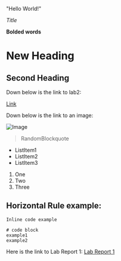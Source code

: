"Hello World!"

*Title*

**Bolded words**
# New Heading 
## Second Heading

Down below is the link to lab2:

[Link](https://docs.google.com/document/d/1Nw6gdehL-BzqjeVV1jzi_Ni4cdpx2uquLztLGTdzUdU/edit)

Down below is the link to an image:

![Image](https://pixabay.com/images/search/pencil/)
> RandomBlockquote
* ListItem1
* ListItem2
* ListItem3
1. One
2. Two
3. Three

Horizontal Rule example:
---
`Inline code example`
```
# code block
example1
example2
```
Here is the link to Lab Report 1:
[Lab Report 1](lab-report-1-week-2.html)

